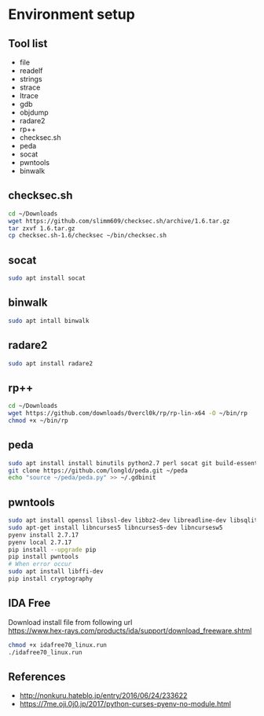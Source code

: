 # Environment setup

## Tool list

- file
- readelf
- strings
- strace
- ltrace
- gdb
- objdump
- radare2
- rp++
- checksec.sh
- peda
- socat
- pwntools
- binwalk

## checksec.sh

````bash
cd ~/Downloads
wget https://github.com/slimm609/checksec.sh/archive/1.6.tar.gz
tar zxvf 1.6.tar.gz
cp checksec.sh-1.6/checksec ~/bin/checksec.sh
````

## socat
````bash
sudo apt install socat
````

## binwalk
````bash
sudo apt intall binwalk
````

## radare2
````bash
sudo apt install radare2
````

## rp++
````bash
cd ~/Downloads
wget https://github.com/downloads/0vercl0k/rp/rp-lin-x64 -O ~/bin/rp
chmod +x ~/bin/rp
````

## peda
````bash
sudo apt install install binutils python2.7 perl socat git build-essential gdb gdbserver
git clone https://github.com/longld/peda.git ~/peda
echo "source ~/peda/peda.py" >> ~/.gdbinit
````

## pwntools
````bash
sudo apt install openssl libssl-dev libbz2-dev libreadline-dev libsqlite3-dev
sudo apt-get install libncurses5 libncurses5-dev libncursesw5
pyenv install 2.7.17
pyenv local 2.7.17
pip install --upgrade pip
pip install pwntools
# When error occur
sudo apt install libffi-dev
pip install cryptography
````

## IDA Free
Download install file from following url  
https://www.hex-rays.com/products/ida/support/download_freeware.shtml
````bash
chmod +x idafree70_linux.run
./idafree70_linux.run
````

## References
- http://nonkuru.hateblo.jp/entry/2016/06/24/233622
- https://7me.oji.0j0.jp/2017/python-curses-pyenv-no-module.html
